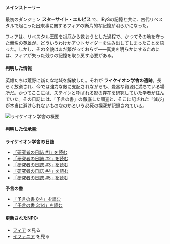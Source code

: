 <!-- title: 伝承のまとめ -->
<!-- status: なし -->

#### メインストーリー

最初のダンジョン **スターサイト・エルピス** で、IRySの記憶と共に、古代リベスタルで起こった出来事に関するフィアの断片的な記憶が明らかになった。

フィアは、リベスタル王国を災厄から救おうとした過程で、かつてその地を守った無名の英雄が、どういうわけかアウトサイダーを生み出してしまったことを語った。しかし、その全貌はまだ繋がっておらず――真実を明らかにするためには、フィアが失った残りの記憶を取り戻す必要がある。

#### 判明した情報

英雄たちは荒野に新たな地域を解放した。それが **ライケイオン学舎の遺跡**。長らく放棄され、今では強力な敵に支配されながらも、豊富な資源に満ちている場所だ。かつてここには、ステインと呼ばれる影の存在を研究していた学者が住んでいた。その日誌には、「予言の書」の徹底した調査と、そこに記された「滅び」が本当に避けられないものなのかという必死の探究が記録されている。

![ライケイオン学舎の概要](/images-opt/lore-lykeion-campus-opt.webp)

#### 判明した伝承書:

**ライケイオン学舎の日誌**

- [「研究者の日誌 #1」を読む](#text:researchers-journal-1)
- [「研究者の日誌 #2」を読む](#text:researchers-journal-2)
- [「研究者の日誌 #3」を読む](#text:researchers-journal-3)
- [「研究者の日誌 #4」を読む](#text:researchers-journal-4)
- [「研究者の日誌 #5」を読む](#text:researchers-journal-5)

**予言の書**

- [「予言の書 8:4」を読む](#text:book-of-prophecies-8-4)
- [「予言の書 3:14」を読む](#text:book-of-prophecies-3-14)

#### 更新されたNPC:

- [フィア](#node:fia) を見る
- [イファニア](#node:iphania) を見る
